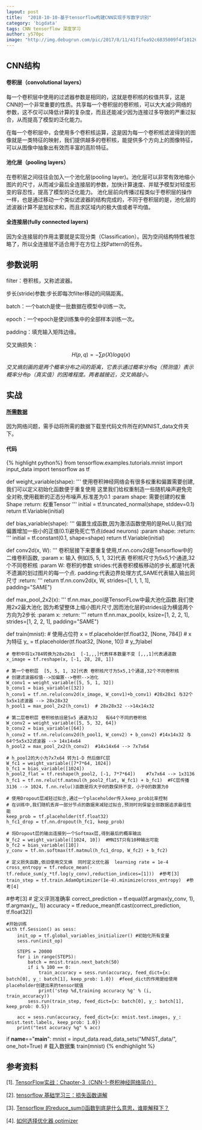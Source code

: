 ```yaml
---
layout: post
title:  "2018-10-10-基于tensorflow构建CNN实现手写数字识别"
category: 'bigdata'
tags: CNN tensorflow 深度学习
author: y570pc
image: "http://img.debugrun.com/pic/2017/8/11/41f1fea92c6835009f4f10126c8a051d.png"
---
```



## CNN结构

#### 卷积层（convolutional layers）

每一个卷积层中使用的过滤器参数是相同的，这就是卷积核的权值共享，这是CNN的一个非常重要的性质。共享每一个卷积层的卷积核，可以大大减少网络的参数，这不仅可以降低计算的复杂度，而且还能减少因为连接过多导致的严重过拟合，从而提高了模型的泛化能力。

在每一个卷积层中，会使用多个卷积核运算，这是因为每一个卷积核滤波得到的图像就是一类特征的映射，我们提供越多的卷积核，能提供多个方向上的图像特征，可以从图像中抽象出有效而丰富的高阶特征。 

#### 池化层（pooling layers）

在卷积层之间往往会加入一个池化层(pooling layer)。池化层可以非常有效地缩小图片的尺寸，从而减少最后全连接层的参数，加快计算速度、并赋予模型对轻度形变的容忍性，提高了模型的泛化能力。
池化层前向传播过程类似于卷积层的操作一样，也是通过移动一个类似滤波器的结构完成的，不同于卷积层的是，池化层的滤波器计算不是加权求和，而且求区域内的极大值或者平均值。

#### 全连接层(fully connected layers)

因为全连接层的作用主要就是实现分类（Classification）。因为空间结构特性被忽略了，所以全连接层不适合用于在方位上找Pattern的任务。

## 参数说明

filter：卷积核，又称滤波器。

步长(stride)参数:步长即每次filter移动的间隔距离。

batch：一个batch是使一批数据在模型中训练一次。

epoch：一个epoch是使训练集中的全部样本训练一次。

padding：填充输入矩阵边缘。

交叉熵损失：
$$
H(p,q)=-\sum p(X)logq(x)
$$

*交叉熵刻画的是两个概率分布之间的距离，它表示通过概率分布q（预测值）表示概率分布p（真实值）的困难程度。两者越接近，交叉熵越小。*

## 实战

#### [所需数据](http://yann.lecun.com/exdb/mnist/)

因为网络问题，需手动将所需的数据下载至代码文件所在的MNIST_data文件夹下。


#### 代码
{% highlight python%}
from tensorflow.examples.tutorials.mnist import input_data
import tensorflow as tf


def weight_variable(shape):
    '''
    使用卷积神经网络会有很多权重和偏置需要创建,我们可以定义初始化函数便于重复使用
    这里我们给权重制造一些随机噪声避免完全对称,使用截断的正态分布噪声,标准差为0.1
    :param shape: 需要创建的权重Shape
    :return: 权重Tensor
    '''
    initial = tf.truncated_normal(shape, stddev=0.1)
    return tf.Variable(initial)


def bias_variable(shape):
    '''
    偏置生成函数,因为激活函数使用的是ReLU,我们给偏置增加一些小的正值(0.1)避免死亡节点(dead neurons)
    :param shape:
    :return:
    '''
    initial = tf.constant(0.1, shape=shape)
    return tf.Variable(initial)


def conv2d(x, W):
    '''
    卷积层接下来要重复使用,tf.nn.conv2d是Tensorflow中的二维卷积函数,
    :param x: 输入 例如[5, 5, 1, 32]代表 卷积核尺寸为5x5,1个通道,32个不同卷积核
    :param W: 卷积的参数
        strides:代表卷积模板移动的步长,都是1代表不遗漏的划过图片的每一个点.
        padding:代表边界处理方式,SAME代表输入输出同尺寸
    :return:
    '''
    return tf.nn.conv2d(x, W, strides=[1, 1, 1, 1], padding="SAME")


def max_pool_2x2(x):
    '''
    tf.nn.max_pool是TensorFLow中最大池化函数.我们使用2x2最大池化
    因为希望整体上缩小图片尺寸,因而池化层的strides设为横竖两个方向为2步长
    :param x:
    :return:
    '''
    return tf.nn.max_pool(x, ksize=[1, 2, 2, 1], strides=[1, 2, 2, 1], padding="SAME")


def train(mnist):
    # 使用占位符
    x = tf.placeholder(tf.float32, [None, 784])     # x为特征
    y_ = tf.placeholder(tf.float32, [None, 10])     # y_为label

    # 卷积中将1x784转换为28x28x1  [-1,,,]代表样本数量不变 [,,,1]代表通道数
    x_image = tf.reshape(x, [-1, 28, 28, 1])

    # 第一个卷积层  [5, 5, 1, 32]代表 卷积核尺寸为5x5,1个通道,32个不同卷积核
    # 创建滤波器权值-->加偏置-->卷积-->池化
    W_conv1 = weight_variable([5, 5, 1, 32])
    b_conv1 = bias_variable([32])
    h_conv1 = tf.nn.relu(conv2d(x_image, W_conv1)+b_conv1) #28x28x1 与32个5x5x1滤波器 --> 28x28x32
    h_pool1 = max_pool_2x2(h_conv1)  # 28x28x32 -->14x14x32

    # 第二层卷积层 卷积核依旧是5x5 通道为32   有64个不同的卷积核
    W_conv2 = weight_variable([5, 5, 32, 64])
    b_conv2 = bias_variable([64])
    h_conv2 = tf.nn.relu(conv2d(h_pool1, W_conv2) + b_conv2) #14x14x32 与64个5x5x32滤波器 --> 14x14x64
    h_pool2 = max_pool_2x2(h_conv2)  #14x14x64 --> 7x7x64

    # h_pool2的大小为7x7x64 转为1-D 然后做FC层
    W_fc1 = weight_variable([7*7*64, 1024])
    b_fc1 = bias_variable([1024])
    h_pool2_flat = tf.reshape(h_pool2, [-1, 7*7*64])    #7x7x64 --> 1x3136
    h_fc1 = tf.nn.relu(tf.matmul(h_pool2_flat, W_fc1) + b_fc1)  #FC层传播 3136 --> 1024，f.nn.relu()函数是将大于0的数保持不变，小于0的数置为0

    # 使用Dropout层减轻过拟合,通过一个placeholder传入keep_prob比率控制
    # 在训练中,我们随机丢弃一部分节点的数据来减轻过拟合,预测时则保留全部数据追求最佳性能
    keep_prob = tf.placeholder(tf.float32)
    h_fc1_drop = tf.nn.dropout(h_fc1, keep_prob)

    # 将Dropout层的输出连接到一个Softmax层,得到最后的概率输出
    W_fc2 = weight_variable([1024, 10])  #MNIST只有10种输出可能
    b_fc2 = bias_variable([10])
    y_conv = tf.nn.softmax(tf.matmul(h_fc1_drop, W_fc2) + b_fc2)

    # 定义损失函数,依旧使用交叉熵  同时定义优化器  learning rate = 1e-4
    cross_entropy = tf.reduce_mean(-tf.reduce_sum(y_*tf.log(y_conv),reduction_indices=[1]))  #参考[3]
    train_step = tf.train.AdamOptimizer(1e-4).minimize(cross_entropy)  #参考[4]
#参考[3]
    # 定义评测准确率
    correct_prediction = tf.equal(tf.argmax(y_conv, 1), tf.argmax(y_, 1))
    accuracy = tf.reduce_mean(tf.cast(correct_prediction, tf.float32))

    #开始训练
    with tf.Session() as sess:
        init_op = tf.global_variables_initializer() #初始化所有变量
        sess.run(init_op)

        STEPS = 20000
        for i in range(STEPS):
            batch = mnist.train.next_batch(50)
            if i % 100 == 0:
                train_accuracy = sess.run(accuracy, feed_dict={x: batch[0], y_: batch[1], keep_prob: 1.0})  #feed_dict的作用是给使用placeholder创建出来的tensor赋值
                print('step %d,training accuracy %g' % (i, train_accuracy))
            sess.run(train_step, feed_dict={x: batch[0], y_: batch[1], keep_prob: 0.5})

        acc = sess.run(accuracy, feed_dict={x: mnist.test.images, y_: mnist.test.labels, keep_prob: 1.0})
        print("test accuracy %g" % acc)



if __name__=="__main__":
    mnist = input_data.read_data_sets("MNIST_data/", one_hot=True) # 载入数据集
    train(mnist)
{% endhighlight %}

## 参考资料
[1]. [TensorFlow实战：Chapter-3（CNN-1-卷积神经网络简介）](https://blog.csdn.net/u011974639/article/details/75363565)

[2]. [tensorflow 基础学习三：损失函数讲解](https://www.cnblogs.com/hypnus-ly/p/8047214.html)

[3]. [Tensorflow 的reduce_sum()函数到底是什么意思，谁能解释下？](https://www.zhihu.com/question/51325408)

[4]. [如何选择优化器 optimizer](https://blog.csdn.net/aliceyangxi1987/article/details/73210204)